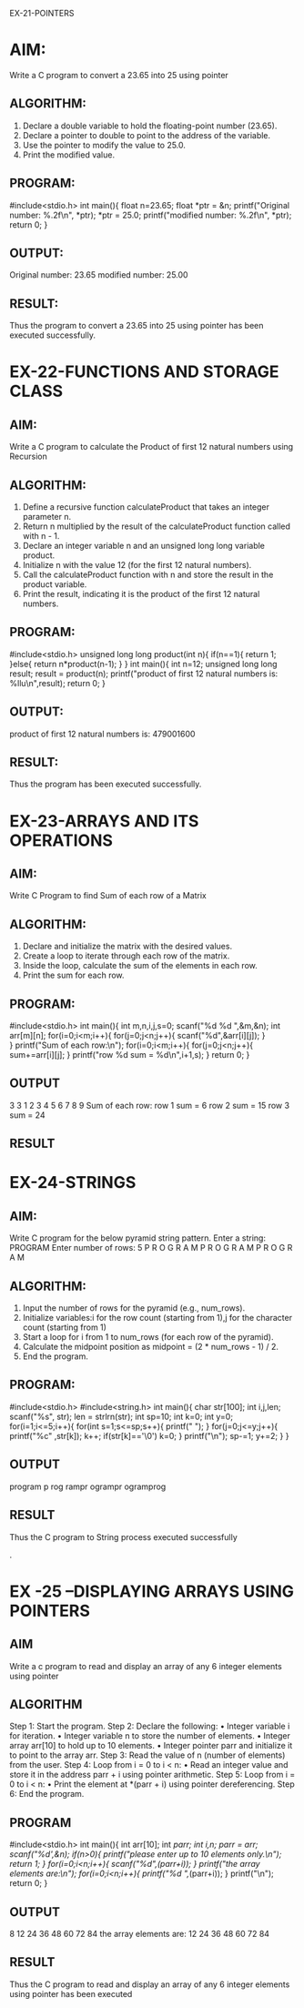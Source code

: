EX-21-POINTERS
# AIM:
Write a C program to convert a 23.65 into 25 using pointer

## ALGORITHM:
1.	Declare a double variable to hold the floating-point number (23.65).
2.	Declare a pointer to double to point to the address of the variable.
3.	Use the pointer to modify the value to 25.0.
4.	Print the modified value.

## PROGRAM:
#include<stdio.h>
int main(){
    float n=23.65;
    float *ptr = &n;
    printf("Original number: %.2f\n", *ptr);
    *ptr = 25.0;
    printf("modified number: %.2f\n", *ptr);
    return 0;
}
## OUTPUT:
Original number: 23.65
modified number: 25.00











## RESULT:
Thus the program to convert a 23.65 into 25 using pointer has been executed successfully.
 
 


# EX-22-FUNCTIONS AND STORAGE CLASS

## AIM:

Write a C program to calculate the Product of first 12 natural numbers using Recursion

## ALGORITHM:

1.	Define a recursive function calculateProduct that takes an integer parameter n.
2.	Return n multiplied by the result of the calculateProduct function called with n - 1.
3.	Declare an integer variable n and an unsigned long long variable product.
4.	Initialize n with the value 12 (for the first 12 natural numbers).
5.	Call the calculateProduct function with n and store the result in the product variable.
6.	Print the result, indicating it is the product of the first 12 natural numbers.

## PROGRAM:
#include<stdio.h>
unsigned long long product(int n){
   if(n==1){
       return 1;
   }else{
      return n*product(n-1);
   }
}
int main(){
    int n=12;
    unsigned long long result;
    result = product(n);
    printf("product of first 12 natural numbers is: %llu\n",result);
    return 0;
}
## OUTPUT:
 product of first 12 natural numbers is: 479001600       		
## RESULT:

Thus the program has been executed successfully.
 
 


# EX-23-ARRAYS AND ITS OPERATIONS

## AIM:

Write C Program to find Sum of each row of a Matrix

## ALGORITHM:

1.	Declare and initialize the matrix with the desired values.
2.	Create a loop to iterate through each row of the matrix.
3.	Inside the loop, calculate the sum of the elements in each row.
4.	Print the sum for each row.

## PROGRAM:
#include<stdio.h>
int main(){
   int m,n,i,j,s=0;
   scanf("%d %d ",&m,&n);
   int arr[m][n];
   for(i=0;i<m;i++){
       for(j=0;j<n;j++){
          scanf("%d",&arr[i][j]);
       }    
   }
   printf("Sum of each row:\n");
    for(i=0;i<m;i++){
       for(j=0;j<n;j++){
          sum+=arr[i][j];
       } 
       printf("row %d sum = %d\n",i+1,s);
   }
   return 0;
}


## OUTPUT
3 3
1 2 3
4 5 6 
7 8 9
Sum of each row:
row 1 sum = 6
row 2 sum = 15
row 3 sum = 24

 
 

 ## RESULT
 


# EX-24-STRINGS

## AIM:

Write C program for the below pyramid string pattern. Enter a string: PROGRAM Enter number of rows: 5 P R O G R A M P R O G R A M P R O G R A M

## ALGORITHM:

1.	Input the number of rows for the pyramid (e.g., num_rows).
2.	Initialize variables:i for the row count (starting from 1),j for the character count (starting from 1)
3.	Start a loop for i from 1 to num_rows (for each row of the pyramid).
4.	Calculate the midpoint position as midpoint = (2 * num_rows - 1) / 2.
5.	End the program.

## PROGRAM:
#include<stdio.h>
#include<string.h>
int main(){
  char str[100];
  int i,j,len;
  scanf("%s", str);
  len = strlrn(str);
  int sp=10;
  int k=0;
  int y=0;
  for(i=1;i<=5;i++){
     for(int s=1;s<=sp;s++){
        printf(" ");
      }
     for(j=0;j<=y;j++){
        printf("%c" ,str[k]);
        k++;
        if(str[k]=='\0')
            k=0;
     }
     printf("\n");
     sp-=1;
     y+=2;
  }
}
 ## OUTPUT
program
     p
    rog
   rampr
  ogrampr
 ogramprog
 

## RESULT

Thus the C program to String process executed successfully
 

 
.



# EX -25 –DISPLAYING ARRAYS USING POINTERS
## AIM

Write a c program to read and display an array of any 6 integer elements using pointer

## ALGORITHM
Step 1: Start the program.
Step 2: Declare the following:
•	Integer variable i for iteration.
•	Integer variable n to store the number of elements.
•	Integer array arr[10] to hold up to 10 elements.
•	Integer pointer parr and initialize it to point to the array arr.
Step 3: Read the value of n (number of elements) from the user.
Step 4: Loop from i = 0 to i < n:
•	Read an integer value and store it in the address parr + i using pointer arithmetic.
Step 5: Loop from i = 0 to i < n:
•	Print the element at *(parr + i) using pointer dereferencing.
Step 6: End the program.

## PROGRAM
#include<stdio.h>
int main(){
    int arr[10];
    int *parr;
    int i,n;
    parr = arr;
    scanf("%d',&n);
    if(n>0){
        printf("please enter up to 10 elements only.\n");
        return 1;
    }
    for(i=0;i<n;i++){
      scanf("%d",(parr+i));
    }
    printf("the  array elements are:\n");
     for(i=0;i<n;i++){
        printf("%d ",*(parr+i));
     }
     printf("\n");
     return 0;
}
## OUTPUT
8
12
24
36
48
60
72
84
 the  array elements are:
 12 24 36 48 60 72 84

## RESULT

Thus the C program to read and display an array of any 6 integer elements using pointer has been executed


